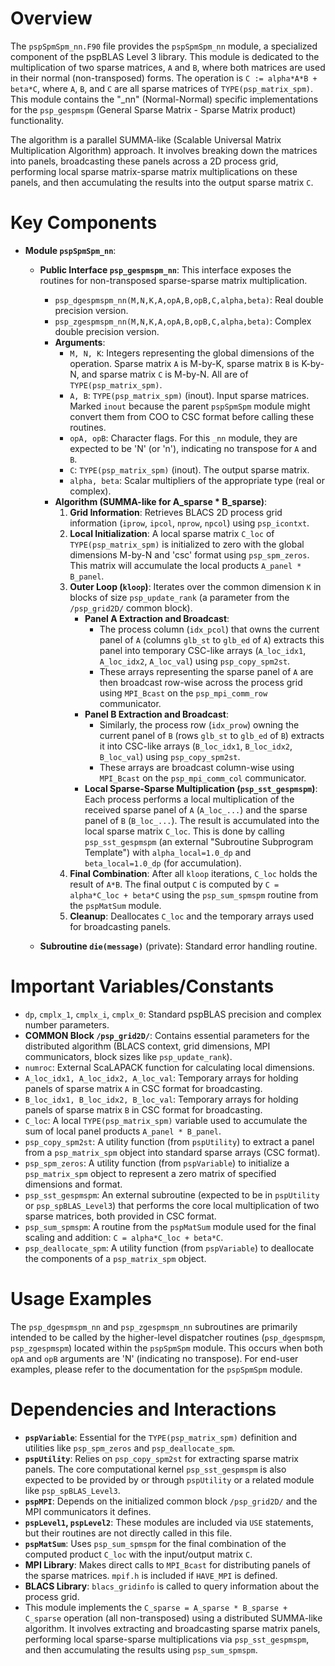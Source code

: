 # Overview

The `pspSpmSpm_nn.F90` file provides the `pspSpmSpm_nn` module, a specialized component of the pspBLAS Level 3 library. This module is dedicated to the multiplication of two sparse matrices, `A` and `B`, where both matrices are used in their normal (non-transposed) forms. The operation is `C := alpha*A*B + beta*C`, where `A`, `B`, and `C` are all sparse matrices of `TYPE(psp_matrix_spm)`. This module contains the "_nn" (Normal-Normal) specific implementations for the `psp_gespmspm` (General Sparse Matrix - Sparse Matrix product) functionality.

The algorithm is a parallel SUMMA-like (Scalable Universal Matrix Multiplication Algorithm) approach. It involves breaking down the matrices into panels, broadcasting these panels across a 2D process grid, performing local sparse matrix-sparse matrix multiplications on these panels, and then accumulating the results into the output sparse matrix `C`.

# Key Components

*   **Module `pspSpmSpm_nn`**:
    *   **Public Interface `psp_gespmspm_nn`**: This interface exposes the routines for non-transposed sparse-sparse matrix multiplication.
        *   `psp_dgespmspm_nn(M,N,K,A,opA,B,opB,C,alpha,beta)`: Real double precision version.
        *   `psp_zgespmspm_nn(M,N,K,A,opA,B,opB,C,alpha,beta)`: Complex double precision version.
        *   **Arguments**:
            *   `M, N, K`: Integers representing the global dimensions of the operation. Sparse matrix `A` is M-by-K, sparse matrix `B` is K-by-N, and sparse matrix `C` is M-by-N. All are of `TYPE(psp_matrix_spm)`.
            *   `A, B`: `TYPE(psp_matrix_spm)` (inout). Input sparse matrices. Marked `inout` because the parent `pspSpmSpm` module might convert them from COO to CSC format before calling these routines.
            *   `opA, opB`: Character flags. For this `_nn` module, they are expected to be 'N' (or 'n'), indicating no transpose for `A` and `B`.
            *   `C`: `TYPE(psp_matrix_spm)` (inout). The output sparse matrix.
            *   `alpha, beta`: Scalar multipliers of the appropriate type (real or complex).
        *   **Algorithm (SUMMA-like for A_sparse * B_sparse)**:
            1.  **Grid Information**: Retrieves BLACS 2D process grid information (`iprow`, `ipcol`, `nprow`, `npcol`) using `psp_icontxt`.
            2.  **Local Initialization**: A local sparse matrix `C_loc` of `TYPE(psp_matrix_spm)` is initialized to zero with the global dimensions M-by-N and 'csc' format using `psp_spm_zeros`. This matrix will accumulate the local products `A_panel * B_panel`.
            3.  **Outer Loop (`kloop`)**: Iterates over the common dimension `K` in blocks of size `psp_update_rank` (a parameter from the `/psp_grid2D/` common block).
                *   **Panel A Extraction and Broadcast**:
                    *   The process column (`idx_pcol`) that owns the current panel of `A` (columns `glb_st` to `glb_ed` of `A`) extracts this panel into temporary CSC-like arrays (`A_loc_idx1`, `A_loc_idx2`, `A_loc_val`) using `psp_copy_spm2st`.
                    *   These arrays representing the sparse panel of `A` are then broadcast row-wise across the process grid using `MPI_Bcast` on the `psp_mpi_comm_row` communicator.
                *   **Panel B Extraction and Broadcast**:
                    *   Similarly, the process row (`idx_prow`) owning the current panel of `B` (rows `glb_st` to `glb_ed` of `B`) extracts it into CSC-like arrays (`B_loc_idx1`, `B_loc_idx2`, `B_loc_val`) using `psp_copy_spm2st`.
                    *   These arrays are broadcast column-wise using `MPI_Bcast` on the `psp_mpi_comm_col` communicator.
                *   **Local Sparse-Sparse Multiplication (`psp_sst_gespmspm`)**: Each process performs a local multiplication of the received sparse panel of `A` (`A_loc_...`) and the sparse panel of `B` (`B_loc_...`). The result is accumulated into the local sparse matrix `C_loc`. This is done by calling `psp_sst_gespmspm` (an external "Subroutine Subprogram Template") with `alpha_local=1.0_dp` and `beta_local=1.0_dp` (for accumulation).
            4.  **Final Combination**: After all `kloop` iterations, `C_loc` holds the result of `A*B`. The final output `C` is computed by `C = alpha*C_loc + beta*C` using the `psp_sum_spmspm` routine from the `pspMatSum` module.
            5.  **Cleanup**: Deallocates `C_loc` and the temporary arrays used for broadcasting panels.

    *   **Subroutine `die(message)`** (private): Standard error handling routine.

# Important Variables/Constants

*   `dp`, `cmplx_1`, `cmplx_i`, `cmplx_0`: Standard pspBLAS precision and complex number parameters.
*   **COMMON Block `/psp_grid2D/`**: Contains essential parameters for the distributed algorithm (BLACS context, grid dimensions, MPI communicators, block sizes like `psp_update_rank`).
*   `numroc`: External ScaLAPACK function for calculating local dimensions.
*   `A_loc_idx1, A_loc_idx2, A_loc_val`: Temporary arrays for holding panels of sparse matrix `A` in CSC format for broadcasting.
*   `B_loc_idx1, B_loc_idx2, B_loc_val`: Temporary arrays for holding panels of sparse matrix `B` in CSC format for broadcasting.
*   `C_loc`: A local `TYPE(psp_matrix_spm)` variable used to accumulate the sum of local panel products `A_panel * B_panel`.
*   `psp_copy_spm2st`: A utility function (from `pspUtility`) to extract a panel from a `psp_matrix_spm` object into standard sparse arrays (CSC format).
*   `psp_spm_zeros`: A utility function (from `pspVariable`) to initialize a `psp_matrix_spm` object to represent a zero matrix of specified dimensions and format.
*   `psp_sst_gespmspm`: An external subroutine (expected to be in `pspUtility` or `psp_spBLAS_Level3`) that performs the core local multiplication of two sparse matrices, both provided in CSC format.
*   `psp_sum_spmspm`: A routine from the `pspMatSum` module used for the final scaling and addition: `C = alpha*C_loc + beta*C`.
*   `psp_deallocate_spm`: A utility function (from `pspVariable`) to deallocate the components of a `psp_matrix_spm` object.

# Usage Examples

The `psp_dgespmspm_nn` and `psp_zgespmspm_nn` subroutines are primarily intended to be called by the higher-level dispatcher routines (`psp_dgespmspm`, `psp_zgespmspm`) located within the `pspSpmSpm` module. This occurs when both `opA` and `opB` arguments are 'N' (indicating no transpose). For end-user examples, please refer to the documentation for the `pspSpmSpm` module.

# Dependencies and Interactions

*   **`pspVariable`**: Essential for the `TYPE(psp_matrix_spm)` definition and utilities like `psp_spm_zeros` and `psp_deallocate_spm`.
*   **`pspUtility`**: Relies on `psp_copy_spm2st` for extracting sparse matrix panels. The core computational kernel `psp_sst_gespmspm` is also expected to be provided by or through `pspUtility` or a related module like `psp_spBLAS_Level3`.
*   **`pspMPI`**: Depends on the initialized common block `/psp_grid2D/` and the MPI communicators it defines.
*   **`pspLevel1`, `pspLevel2`**: These modules are included via `USE` statements, but their routines are not directly called in this file.
*   **`pspMatSum`**: Uses `psp_sum_spmspm` for the final combination of the computed product `C_loc` with the input/output matrix `C`.
*   **MPI Library**: Makes direct calls to `MPI_Bcast` for distributing panels of the sparse matrices. `mpif.h` is included if `HAVE_MPI` is defined.
*   **BLACS Library**: `blacs_gridinfo` is called to query information about the process grid.
*   This module implements the `C_sparse = A_sparse * B_sparse + C_sparse` operation (all non-transposed) using a distributed SUMMA-like algorithm. It involves extracting and broadcasting sparse matrix panels, performing local sparse-sparse multiplications via `psp_sst_gespmspm`, and then accumulating the results using `psp_sum_spmspm`.
